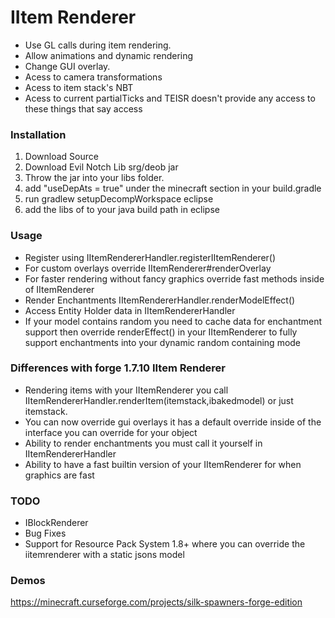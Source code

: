 # IItem Renderer
- Use GL calls during item rendering.
- Allow animations and dynamic rendering
- Change GUI overlay.
- Acess to camera transformations
- Acess to item stack's NBT
- Acess to current partialTicks and TEISR doesn't provide any access to these things that say access

### Installation
1. Download Source
2. Download Evil Notch Lib srg/deob jar
3. Throw the jar into your libs folder.
3. add "useDepAts = true" under the minecraft section in your build.gradle
4. run gradlew setupDecompWorkspace eclipse
5. add the libs of to your java build path in eclipse

### Usage
- Register using IItemRendererHandler.registerIItemRenderer()
- For custom overlays override IItemRenderer#renderOverlay
- For faster rendering without fancy graphics override fast methods inside of IItemRenderer
- Render Enchantments IItemRendererHandler.renderModelEffect()
- Access Entity Holder data in IItemRendererHandler
- If your model contains random you need to cache data for enchantment support then override renderEffect() in your IItemRenderer to fully support enchantments into your dynamic random containing mode

### Differences with forge 1.7.10 IItem Renderer
- Rendering items with your IItemRenderer you call IItemRendererHandler.renderItem(itemstack,ibakedmodel) or just itemstack.
- You can now override gui overlays it has a default override inside of the interface you can override for your object
- Ability to render enchantments you must call it yourself in IItemRendererHandler
- Ability to have a fast builtin version of your IItemRenderer for when graphics are fast

### TODO
- IBlockRenderer
- Bug Fixes
- Support for Resource Pack System 1.8+ where you can override the iitemrenderer with a static jsons model

### Demos
https://minecraft.curseforge.com/projects/silk-spawners-forge-edition
